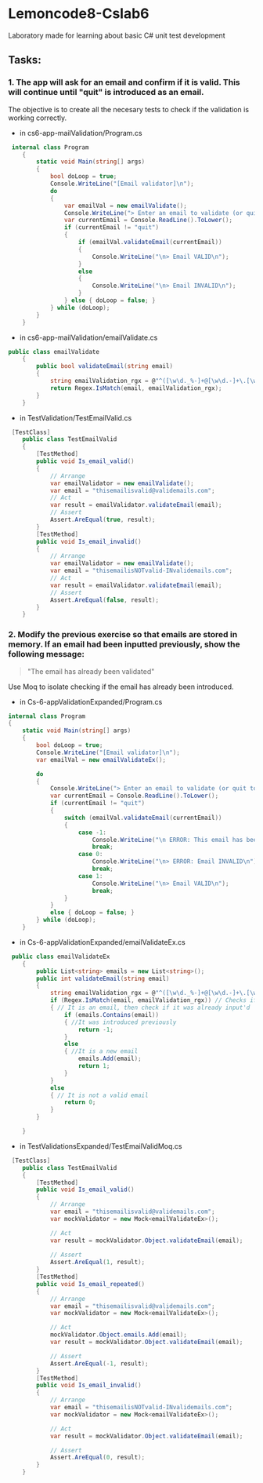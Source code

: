 # Lemoncode8-Cslab6
Laboratory made for learning about basic C# unit test development

## Tasks:
### 1. The app will ask for an email and confirm if it is valid. This will continue until "quit" is introduced as an email.
The objective is to create all the necesary tests to check if the validation is working correctly.
- in cs6-app-mailValidation/Program.cs
```cs
 internal class Program
    {
        static void Main(string[] args)
        {
            bool doLoop = true;
            Console.WriteLine("[Email validator]\n");
            do
            {
                var emailVal = new emailValidate();
                Console.WriteLine("> Enter an email to validate (or quit to exit)\n");
                var currentEmail = Console.ReadLine().ToLower();
                if (currentEmail != "quit") 
                { 
                    if (emailVal.validateEmail(currentEmail))
                    {
                        Console.WriteLine("\n> Email VALID\n");
                    } 
                    else
                    {
                        Console.WriteLine("\n> Email INVALID\n");
                    }
                } else { doLoop = false; }
            } while (doLoop);  
        }
    }
```
- in cs6-app-mailValidation/emailValidate.cs
```cs
public class emailValidate
    { 
        public bool validateEmail(string email)
        {
            string emailValidation_rgx = @"^([\w\d._%-]+@[\w\d.-]+\.[\w]{2,})$";
            return Regex.IsMatch(email, emailValidation_rgx);
        }
    }
```
- in TestValidation/TestEmailValid.cs
```cs
 [TestClass]
    public class TestEmailValid
    {
        [TestMethod]
        public void Is_email_valid()
        {
            // Arrange
            var emailValidator = new emailValidate();
            var email = "thisemailisvalid@validemails.com";
            // Act
            var result = emailValidator.validateEmail(email);
            // Assert
            Assert.AreEqual(true, result);
        }
        [TestMethod]
        public void Is_email_invalid()
        {
            // Arrange
            var emailValidator = new emailValidate();
            var email = "thisemailisNOTvalid-INvalidemails.com";
            // Act
            var result = emailValidator.validateEmail(email);
            // Assert
            Assert.AreEqual(false, result);
        }
    }
```
### 2. Modify the previous exercise so that emails are stored in memory. If an email had been inputted previously, show the following message:

> "The email has already been validated"

Use Moq to isolate checking if the email has already been introduced.
- in Cs-6-appValidationExpanded/Program.cs
```cs
internal class Program
{
    static void Main(string[] args)
    {
        bool doLoop = true;
        Console.WriteLine("[Email validator]\n");
        var emailVal = new emailValidateEx();

        do
        {
            Console.WriteLine("> Enter an email to validate (or quit to exit)\n");
            var currentEmail = Console.ReadLine().ToLower();
            if (currentEmail != "quit")
            {
                switch (emailVal.validateEmail(currentEmail))
                {
                    case -1:
                        Console.WriteLine("\n ERROR: This email has been validated already");
                        break;
                    case 0:
                        Console.WriteLine("\n> ERROR: Email INVALID\n");
                        break;
                    case 1:
                        Console.WriteLine("\n> Email VALID\n");
                        break;
                }
            }
            else { doLoop = false; }
        } while (doLoop);
    }
```
- in Cs-6-appValidationExpanded/emailValidateEx.cs
```cs
 public class emailValidateEx
    { 
        public List<string> emails = new List<string>();
        public int validateEmail(string email)
        {
            string emailValidation_rgx = @"^([\w\d._%-]+@[\w\d.-]+\.[\w]{2,})$";
            if (Regex.IsMatch(email, emailValidation_rgx)) // Checks if it is an email
            { // It is an email, then check if it was already input'd 
                if (emails.Contains(email))
                { //It was introduced previously
                    return -1;
                }
                else
                { //It is a new email
                    emails.Add(email);
                    return 1;
                }
            } 
            else
            { // It is not a valid email
                return 0; 
            }
        }

    }
```
- in TestValidationsExpanded/TestEmailValidMoq.cs
```cs
 [TestClass]
    public class TestEmailValid
    {
        [TestMethod]
        public void Is_email_valid()
        {
            // Arrange
            var email = "thisemailisvalid@validemails.com";
            var mockValidator = new Mock<emailValidateEx>();

            // Act
            var result = mockValidator.Object.validateEmail(email);
            
            // Assert
            Assert.AreEqual(1, result);
        }
        [TestMethod]
        public void Is_email_repeated()
        {
            // Arrange
            var email = "thisemailisvalid@validemails.com";
            var mockValidator = new Mock<emailValidateEx>();

            // Act
            mockValidator.Object.emails.Add(email);
            var result = mockValidator.Object.validateEmail(email);

            // Assert
            Assert.AreEqual(-1, result);
        }
        [TestMethod]
        public void Is_email_invalid()
        {
            // Arrange
            var email = "thisemailisNOTvalid-INvalidemails.com";
            var mockValidator = new Mock<emailValidateEx>();

            // Act
            var result = mockValidator.Object.validateEmail(email);

            // Assert
            Assert.AreEqual(0, result);
        }
    }
```
